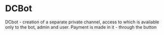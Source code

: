 # DCBot
DCbot - creation of a separate private channel, access to which is available only to the bot, admin and user. Payment is made in it - through the button

